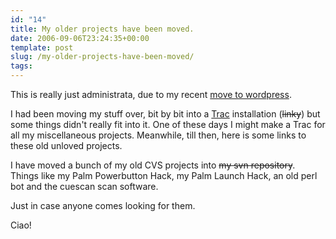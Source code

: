 ```yaml
---
id: "14"
title: My older projects have been moved.
date: 2006-09-06T23:24:35+00:00
template: post
slug: /my-older-projects-have-been-moved/
tags:
---
```


This is really just administrata, due to my recent
[move to wordpress](/moving-to-a-blog/).

I had been moving my stuff over, bit by bit into a [Trac](# 'Broken Link')
installation (~~linky~~) but some things didn't really fit into it. One of
these days I might make a Trac for all my miscellaneous projects. Meanwhile,
till then, here is some links to these old unloved projects.

I have moved a bunch of my old CVS projects into ~~my svn repository~~. Things
like my Palm Powerbutton Hack, my Palm Launch Hack, an old perl bot and the
cuescan scan software.

Just in case anyone comes looking for them.

Ciao!
